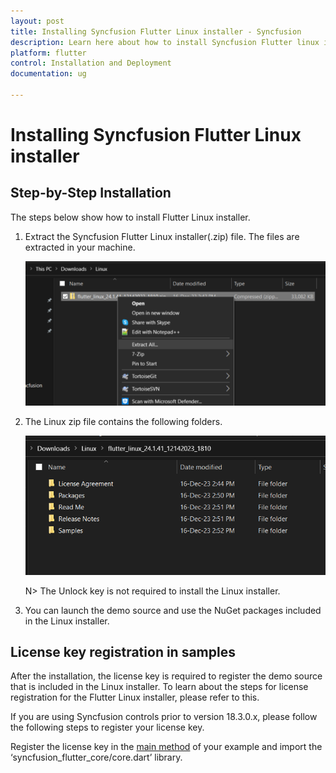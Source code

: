 ```yaml
---
layout: post
title: Installing Syncfusion Flutter Linux installer - Syncfusion
description: Learn here about how to install Syncfusion Flutter linux installer after downloading from our Syncfusion website.
platform: flutter
control: Installation and Deployment
documentation: ug

---
```


# Installing Syncfusion Flutter Linux installer

## Step-by-Step Installation

The steps below show how to install Flutter Linux installer.

1. Extract the Syncfusion Flutter Linux installer(.zip) file. The files are extracted in your machine.

   ![Welcome wizard](images/Linux_Installer1.png)
   

2. The Linux zip file contains the following folders.

   ![License Agreement](images/Linux_Installer2.png)   
   
   N> The Unlock key is not required to install the Linux installer.


4. You can launch the demo source and use the NuGet packages included in the Linux installer.

## License key registration in samples

After the installation, the license key is required to register the demo source that is included in the Linux installer. To learn about the steps for license registration for the Flutter Linux installer, please refer to this.

If you are using Syncfusion controls prior to version 18.3.0.x, please follow the following steps to register your license key.

Register the license key in the [main method](https://help.syncfusion.com/flutter/licensing/overview) of your example and import the ‘syncfusion_flutter_core/core.dart’ library.